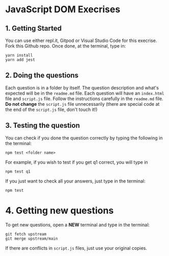 # JavaScript DOM Execrises

## 1. Getting Started

You can use either repl.it, Gitpod or Visual Studio Code for this execrise. Fork
this Github repo. Once done, at the terminal, type in:

```
yarn install
yarn add jest
```

## 2. Doing the questions

Each question is in a folder by itself. The question description and what's expected
will be in the `readme.md` file. Each question will have an `index.html` file
and `script.js` file. Follow the instructions carefully in the `readme.md` file. 
**Do not change** the `script.js` file unnecessarily (there are special code at the
end of the `script.js` file, don't touch it!)

## 3. Testing the question

You can check if you done the question correctly by typing the following in the
terminal:

```
npm test <folder name>
```

For example, if you wish to test if you get q1 correct, you will type in

```
npm test q1
```

If you just want to check all your answers, just type in the terminal:

```
npm test
```

# 4. Getting new questions

To get new questions, open a **NEW** terminal and type in the terminal:

```
git fetch upstream
git merge upstream/main
```

If there are conflicts in `script.js` files, just use your original copies.
